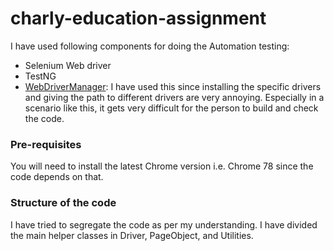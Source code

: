 # charly-education-assignment
I have used following components for doing the Automation testing:
- Selenium Web driver
- TestNG
- [WebDriverManager](https://github.com/bonigarcia/webdrivermanager): I have used this since installing the specific drivers and giving the path to different drivers are very annoying. Especially in a scenario like this, it gets very difficult for the person to build and check the code. 

### Pre-requisites
You will need to install the latest Chrome version i.e. Chrome 78 since the code depends on that. 

### Structure of the code
I have tried to segregate the code as per my understanding. I have divided the main helper classes in Driver, PageObject, and Utilities.
